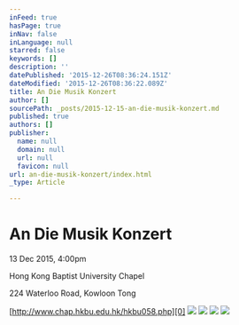 ```yaml
---
inFeed: true
hasPage: true
inNav: false
inLanguage: null
starred: false
keywords: []
description: ''
datePublished: '2015-12-26T08:36:24.151Z'
dateModified: '2015-12-26T08:36:22.089Z'
title: An Die Musik Konzert
author: []
sourcePath: _posts/2015-12-15-an-die-musik-konzert.md
published: true
authors: []
publisher:
  name: null
  domain: null
  url: null
  favicon: null
url: an-die-musik-konzert/index.html
_type: Article

---
```

# An Die Musik Konzert

13 Dec 2015, 4:00pm

Hong Kong Baptist University Chapel

224 Waterloo Road, Kowloon Tong

[http://www.chap.hkbu.edu.hk/hkbu058.php][0]
![](https://s3-us-west-2.amazonaws.com/the-grid-img/p/f844dd7c4b7ba6351e77538f93bf221ee07731b4.jpg)
![](https://s3-us-west-2.amazonaws.com/the-grid-img/p/3b797543bb781f92e4848beac022b5eb21a1911c.jpg)
![](https://s3-us-west-2.amazonaws.com/the-grid-img/p/74cc387c0b49b7e4aa0c0272e9c5c855f56e2a58.jpg)
![](https://s3-us-west-2.amazonaws.com/the-grid-img/p/4f8c66f2af8a47751835918da20c7ad175f1bd63.jpg)

[0]: http://www.chap.hkbu.edu.hk/hkbu058.php